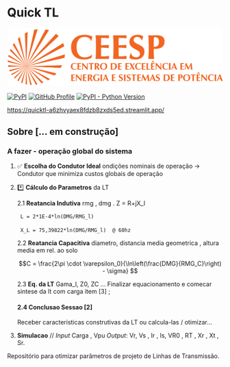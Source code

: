 # Quick TL 

![Logo](assets/logo_ceespufsm.png)

[![PyPI](https://img.shields.io/badge/PyPI-3775A9?logo=pypi&logoColor=fff)](#)
[![GitHub Profile](https://img.shields.io/badge/GitHub-bernardogoltz-181717?style=flat&logo=github)](https://github.com/bernardogoltz) 
[![PyPI - Python Version](https://img.shields.io/pypi/pyversions/dash.svg?color=dark-green)](https://pypi.org/project/dash/)


https://quicktl-a6zhvyaex8fdzb8zxds5ed.streamlit.app/
## Sobre [... em construção]
 
### A fazer - operação global do sistema
1. ✅ **Escolha do Condutor Ideal** ondições nominais de operação -> Condutor que minimiza custos globais de operação

2. *️⃣ **Cálculo do Parametros** da LT
   
  
   2.1 **Reatancia Indutiva** 
   rmg , dmg . Z = R+jX_l
    
        L = 2*1E-4*ln(DMG/RMG_l) 

        X_L = 75,39822*ln(DMG/RMG_l)  @ 60hz
    2.2 **Reatancia Capacitiva** diametro, distancia media geometrica , altura media em rel. ao solo

    $$C = \frac{2\pi \cdot \varepsilon_0}{\ln\left(\frac{DMG}{RMG_C}\right) - \sigma} $$

     2.3 **Eq. da LT** Gama_l, Z0, ZC ... Finalizar equacionamento e comecar sintese da lt com carga item [3] ; 

     #### 2.4 Conclusao Sessao [2] 
    Receber caracteristicas construtivas da LT ou calcula-las / otimizar...

1. **Simulacao** // *Input* Carga , Vpu *Output*: Vr, Vs , Ir , Is, VR0 , RT , Xr , Xt , Sr. 




Repositório para otimizar parâmetros de projeto de Linhas de Transmissão. 
